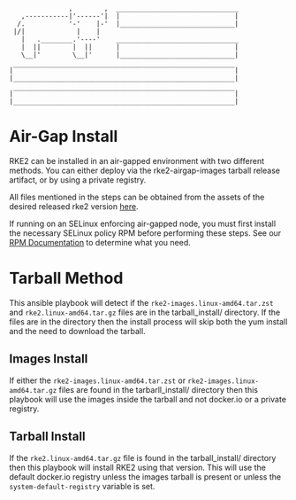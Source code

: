 
```
               ,        ,  _______________________________
   ,-----------|'------'|  |                             |
  /.           '-'    |-'  |_____________________________|
 |/|             |    |
   |   .________.'----'    _______________________________
   |  ||        |  ||      |                             |
   \__|'        \__|'      |_____________________________|

|‾‾‾‾‾‾‾‾‾‾‾‾‾‾‾‾‾‾‾‾‾‾‾‾‾‾‾‾‾‾‾‾‾‾‾‾‾‾‾‾‾‾‾‾‾‾‾‾‾‾‾‾‾‾‾‾|
|________________________________________________________|

|‾‾‾‾‾‾‾‾‾‾‾‾‾‾‾‾‾‾‾‾‾‾‾‾‾‾‾‾‾‾‾‾‾‾‾‾‾‾‾‾‾‾‾‾‾‾‾‾‾‾‾‾‾‾‾‾|
|________________________________________________________|
```
# Air-Gap Install

RKE2 can be installed in an air-gapped environment with two different methods. You can either deploy via the rke2-airgap-images tarball release artifact, or by using a private registry.

All files mentioned in the steps can be obtained from the assets of the desired released rke2 version [here](https://github.com/rancher/rke2/releases).

If running on an SELinux enforcing air-gapped node, you must first install the necessary SELinux policy RPM before performing these steps. See our [RPM Documentation](https://github.com/rancher/rke2#rpm-repositories) to determine what you need.

# Tarball Method
This ansible playbook will detect if the `rke2-images.linux-amd64.tar.zst` and `rke2.linux-amd64.tar.gz` files are in the tarball_install/ directory. If the files are in the directory then the install process will skip both the yum install and the need to download the tarball.

## Images Install
If either the `rke2-images.linux-amd64.tar.zst` or `rke2-images.linux-amd64.tar.gz` files are found in the tarbarll_install/ directory then this playbook will use the images inside the tarball and not docker.io or a private registry.

## Tarball Install
If the `rke2.linux-amd64.tar.gz` file is found in the tarball_install/ directory then this playbook will install RKE2 using that version. This will use the default docker.io registry unless the images tarball is present or unless the `system-default-registry` variable is set.